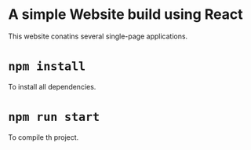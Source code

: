 # A simple Website build using React

This website conatins several single-page applications.

# `npm install`
To install all dependencies.

# `npm run start`

To compile th project.
